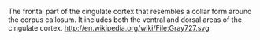 The frontal part of the cingulate cortex that resembles a collar form around the corpus callosum. It includes both the ventral and dorsal areas of the cingulate cortex. http://en.wikipedia.org/wiki/File:Gray727.svg
